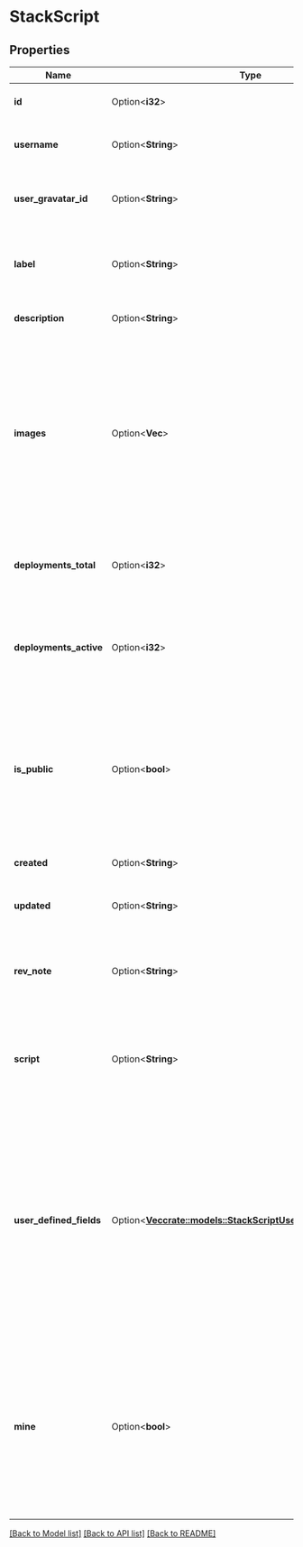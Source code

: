 # StackScript

## Properties

Name | Type | Description | Notes
------------ | ------------- | ------------- | -------------
**id** | Option<**i32**> | The unique ID of this StackScript. | [optional][readonly]
**username** | Option<**String**> | The User who created the StackScript.  | [optional][readonly]
**user_gravatar_id** | Option<**String**> | The Gravatar ID for the User who created the StackScript.  | [optional][readonly]
**label** | Option<**String**> | The StackScript's label is for display purposes only.  | [optional]
**description** | Option<**String**> | A description for the StackScript.  | [optional]
**images** | Option<**Vec<String>**> | An array of Image IDs. These are the Images that can be deployed with this StackScript.  `any/all` indicates that all available Images, including private Images, are accepted.  | [optional]
**deployments_total** | Option<**i32**> | The total number of times this StackScript has been deployed.  | [optional][readonly]
**deployments_active** | Option<**i32**> | Count of currently active, deployed Linodes created from this StackScript.  | [optional][readonly]
**is_public** | Option<**bool**> | This determines whether other users can use your StackScript. **Once a StackScript is made public, it cannot be made private.**  | [optional]
**created** | Option<**String**> | The date this StackScript was created.  | [optional][readonly]
**updated** | Option<**String**> | The date this StackScript was last updated.  | [optional][readonly]
**rev_note** | Option<**String**> | This field allows you to add notes for the set of revisions made to this StackScript.  | [optional]
**script** | Option<**String**> | The script to execute when provisioning a new Linode with this StackScript.  | [optional]
**user_defined_fields** | Option<[**Vec<crate::models::StackScriptUserDefinedFieldsInner>**](StackScript_user_defined_fields_inner.md)> | This is a list of fields defined with a special syntax inside this StackScript that allow for supplying customized parameters during deployment. See [Declare User-Defined Fields (UDFs)](/docs/products/tools/stackscripts/guides/write-a-custom-script/#declare-user-defined-fields-udfs) for more information.  | [optional][readonly]
**mine** | Option<**bool**> | Returns `true` if this StackScript is owned by the account of the user making the request, and the user making the request is unrestricted or has access to this StackScript.  | [optional][readonly]

[[Back to Model list]](../README.md#documentation-for-models) [[Back to API list]](../README.md#documentation-for-api-endpoints) [[Back to README]](../README.md)


